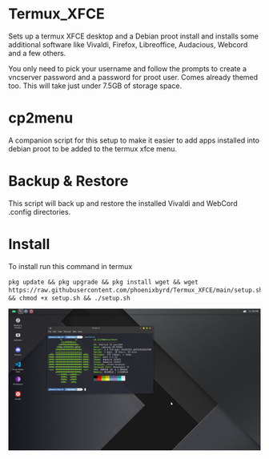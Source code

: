 # Termux_XFCE

Sets up a termux XFCE desktop and a Debian proot install and installs some additional software like Vivaldi, Firefox, Libreoffice, Audacious, Webcord and a few others.

You only need to pick your username and follow the prompts to create a vncserver password and a password for proot user. Comes already themed too. This will take just under 7.5GB of storage space.

# cp2menu

A companion script for this setup to make it easier to add apps installed into debian proot to be added to the termux xfce menu. 

# Backup & Restore

This script will back up and restore the installed Vivaldi and WebCord .config directories. 

# Install

To install run this command in termux

```
pkg update && pkg upgrade && pkg install wget && wget https://raw.githubusercontent.com/phoenixbyrd/Termux_XFCE/main/setup.sh && chmod +x setup.sh && ./setup.sh
```

![Desktop Screenshot](Desktop.png)
